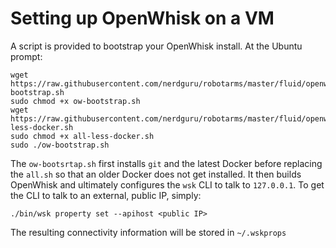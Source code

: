 # Setting up OpenWhisk on a VM
A script is provided to bootstrap your OpenWhisk install.  At the Ubuntu prompt:

```
wget https://raw.githubusercontent.com/nerdguru/robotarms/master/fluid/openwhisk/vm/ow-bootstrap.sh
sudo chmod +x ow-bootstrap.sh
wget https://raw.githubusercontent.com/nerdguru/robotarms/master/fluid/openwhisk/vm/all-less-docker.sh
sudo chmod +x all-less-docker.sh
sudo ./ow-bootstrap.sh
```
The `ow-bootsrtap.sh` first installs `git` and the latest Docker before replacing the `all.sh` so that an older Docker does not get installed.  It then builds OpenWhisk and ultimately configures the `wsk` CLI to talk to `127.0.0.1`.  To get the CLI to talk to an external, public IP, simply:

```
./bin/wsk property set --apihost <public IP>
```

The resulting connectivity information will be stored in `~/.wskprops`
